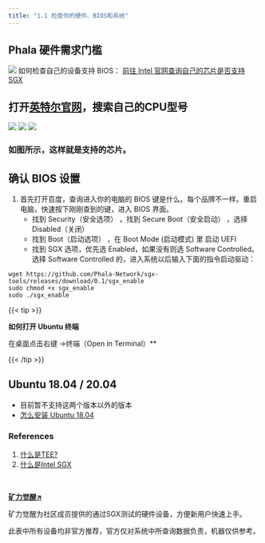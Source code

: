 ```yaml
---
title: "1.1 检查你的硬件、BIOS和系统"
---
```


## Phala 硬件需求门槛
![](/images/docs/poc3/1-3.1.png)
如何检查自己的设备支持 BIOS：
[前往 Intel 官网查询自己的芯片是否支持 SGX](https://www.notion.so/Intel-SGX-26209def476b40b0bb578c89d4d2e7da)

## 打开[英特尔官网](https://www.intel.cn/content/www/cn/zh/homepage.html)，搜索自己的CPU型号
   ![](/images/docs/poc3/1-3.2.png)
   ![](/images/docs/poc3/1-3.3.png)
   ![](/images/docs/poc3/1-3.4.png)
### 如图所示，这样就是支持的芯片。

## 确认 BIOS 设置

1. 首先打开百度，查询进入你的电脑的 BIOS 键是什么。每个品牌不一样。重启电脑，快速按下刚刚查到的键，进入 BIOS 界面。
   - 找到 Security（安全选项） ，找到 Secure Boot（安全启动） ，选择 Disabled（关闭）
   - 找到 Boot（启动选项） ，在 Boot Mode (启动模式) 里 启动 UEFI
   - 找到 SGX 选项，优先选 Enabled，如果没有则选 Software Controlled。选择 Software Controlled 的，进入系统以后输入下面的指令启动驱动：
```shell
wget https://github.com/Phala-Network/sgx-tools/releases/download/0.1/sgx_enable 
sudo chmod +x sgx_enable
sudo ./sgx_enable
```
{{< tip >}}

**如何打开 Ubuntu 终端**

在桌面点击右键 →终端（Open in Terminal）**

{{< /tip >}}

## Ubuntu 18.04 / 20.04

- 目前暂不支持这两个版本以外的版本
- [怎么安装 Ubuntu 18.04](https://ywnz.com/linuxaz/2588.html#:~:text=1.%E8%BF%9B%E5%85%A5win%20PE%EF%BC%88%E8%BF%99,Ubuntu%2018.04%E7%B3%BB%E7%BB%9F%E5%AE%89%E8%A3%85%E4%BA%86%E3%80%82)

### References

1. [什么是TEE?
](https://www.trustonic.com/technical-articles/what-is-a-trusted-execution-environment-tee/)
2. [什么是Intel SGX](https://software.intel.com/content/www/us/en/develop/topics/software-guard-extensions.html)


**​**

[**矿力觉醒↗️**](https://www.yuque.com/fagephalanetwork/phalatothemoon/kp0rv0)

矿力觉醒为社区成员提供的通过SGX测试的硬件设备，方便新用户快速上手。

此表中所有设备均非官方推荐，官方仅对系统中所查询数据负责，机器仅供参考。
